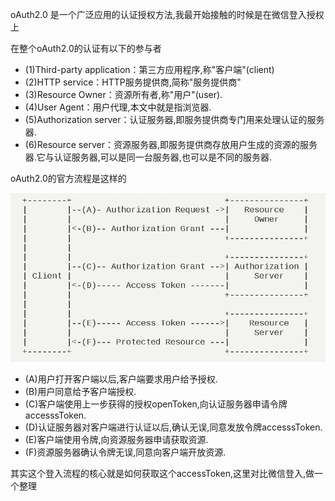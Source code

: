 oAuth2.0 是一个广泛应用的认证授权方法,我最开始接触的时候是在微信登入授权上

在整个oAuth2.0的认证有以下的参与者

- (1)Third-party application：第三方应用程序,称"客户端"(client)
- (2)HTTP service：HTTP服务提供商,简称"服务提供商"
- (3)Resource Owner：资源所有者,称"用户"(user).
- (4)User Agent：用户代理,本文中就是指浏览器.
- (5)Authorization server：认证服务器,即服务提供商专门用来处理认证的服务器.
- (6)Resource server：资源服务器,即服务提供商存放用户生成的资源的服务器.它与认证服务器,可以是同一台服务器,也可以是不同的服务器.

oAuth2.0的官方流程是这样的

![](blogimg/oauth2/oauth1.png)

- (A)用户打开客户端以后,客户端要求用户给予授权.
- (B)用户同意给予客户端授权.
- (C)客户端使用上一步获得的授权openToken,向认证服务器申请令牌accesssToken.
- (D)认证服务器对客户端进行认证以后,确认无误,同意发放令牌accesssToken.
- (E)客户端使用令牌,向资源服务器申请获取资源.
- (F)资源服务器确认令牌无误,同意向客户端开放资源.

其实这个登入流程的核心就是如何获取这个accessToken,这里对比微信登入,做一个整理



